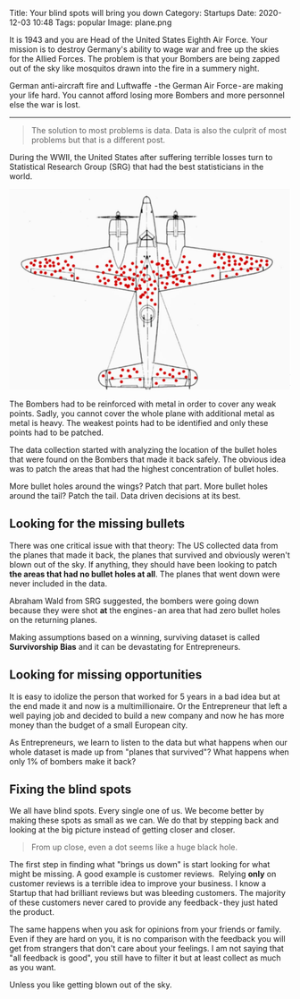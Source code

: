 Title: Your blind spots will bring you down
Category: Startups 
Date: 2020-12-03 10:48
Tags: popular
Image: plane.png

It is 1943 and you are Head of the United States Eighth Air Force. Your mission is to destroy Germany's ability to wage war and free up the skies for the Allied Forces. The problem is that your Bombers are being zapped out of the sky like mosquitos drawn into the fire in a summery night. 

German anti-aircraft fire and Luftwaffe  - the German Air Force - are making your life hard. You cannot afford losing more Bombers and more personnel else the war is lost.

***

> The solution to most problems is data. Data is also the culprit of most problems but that is a different post. 

During the WWII, the United States after suffering terrible losses turn to Statistical Research Group (SRG) that had the best statisticians in the world. 

![](/images/plane.png)


The Bombers had to be reinforced with metal in order to cover any weak points. Sadly, you cannot cover the whole plane with additional metal as metal is heavy. The weakest points had to be identified and only these points had to be patched.

The data collection started with analyzing the location of the bullet holes that were found on the Bombers that made it back safely. The obvious idea was to patch the areas that had the highest concentration of bullet holes. 

More bullet holes around the wings? Patch that part. More bullet holes around the tail? Patch the tail. Data driven decisions at its best.

## Looking for the missing bullets

There was one critical issue with that theory: The US collected data from the planes that made it back, the planes that survived and obviously weren't blown out of the sky. If anything, they should have been looking to patch **the areas that had no bullet holes at all**. The planes that went down were never included in the data.

Abraham Wald from SRG suggested, the  bombers were going down because they were shot **at** the engines - an area that had zero bullet holes on the returning planes. 

Making assumptions based on a winning, surviving dataset is called **Survivorship Bias** and it can be devastating for Entrepreneurs.

## Looking for missing opportunities

It is easy to idolize the person that worked for 5 years in a bad idea but at the end made it and now is a multimillionaire. Or the Entrepreneur that left a well paying job and decided to build a new company and now he has more money than the budget of a small European city. 

As Entrepreneurs, we learn to listen to the data but what happens when our whole dataset is made up from "planes that survived"? What happens when only 1% of bombers make it back?

## Fixing the blind spots
We all have blind spots. Every single one of us. We become better by making these spots as small as we can. We do that by stepping back and looking at the big picture instead of getting closer and closer. 

> From up close, even a dot seems like a huge black hole. 

The first step in finding what "brings us down" is start looking for what might be missing. A good example is customer reviews. 
Relying **only** on customer reviews is a terrible idea to improve your business. I know a Startup that had brilliant reviews but was bleeding customers. The majority of these customers never cared to provide any feedback - they just hated the product. 

The same happens when you ask  for opinions from your friends or family. Even if they are hard on you, it is no comparison with the feedback you will get from strangers that don't care about your feelings. I am not saying that "all feedback is good", you still have to filter it but at least collect as much as you want.

Unless you like getting blown out of the sky.
